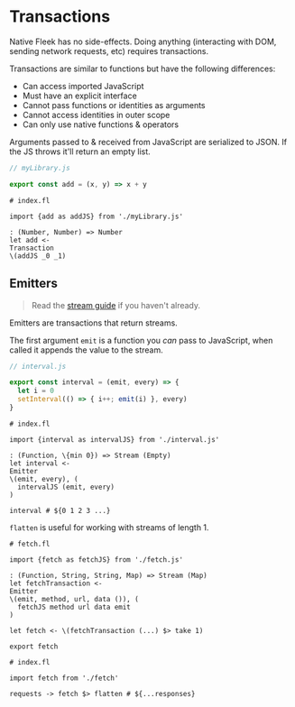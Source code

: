 # Transactions

Native Fleek has no side-effects. Doing anything (interacting with DOM, sending network requests, etc) requires transactions.

Transactions are similar to functions but have the following differences:

* Can access imported JavaScript
* Must have an explicit interface
* Cannot pass functions or identities as arguments
* Cannot access identities in outer scope
* Can only use native functions & operators

Arguments passed to & received from JavaScript are serialized to JSON. If the JS throws it'll return an empty list.

```js
// myLibrary.js

export const add = (x, y) => x + y
```

```fl
# index.fl

import {add as addJS} from './myLibrary.js'

: (Number, Number) => Number
let add <-
Transaction
\(addJS _0 _1)
```

## Emitters

> Read the [stream guide](./6_streams.md) if you haven't already.

Emitters are transactions that return streams.

The first argument `emit` is a function you *can* pass to JavaScript, when called it appends the value to the stream.

```js
// interval.js

export const interval = (emit, every) => {
  let i = 0
  setInterval(() => { i++; emit(i) }, every)
}
```

```fl
# index.fl

import {interval as intervalJS} from './interval.js'

: (Function, \{min 0}) => Stream (Empty)
let interval <-
Emitter
\(emit, every), (
  intervalJS (emit, every)
)

interval # ${0 1 2 3 ...}
```

`flatten` is useful for working with streams of length 1.

```fl
# fetch.fl

import {fetch as fetchJS} from './fetch.js'

: (Function, String, String, Map) => Stream (Map)
let fetchTransaction <-
Emitter
\(emit, method, url, data ()), (
  fetchJS method url data emit
)

let fetch <- \(fetchTransaction (...) $> take 1)

export fetch
```

```fl
# index.fl

import fetch from './fetch'

requests -> fetch $> flatten # ${...responses}
```
